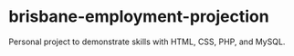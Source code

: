 # brisbane-employment-projection
Personal project to demonstrate skills with HTML, CSS, PHP, and MySQL.
